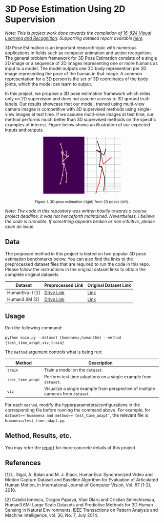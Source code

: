 # 3D Pose Estimation Using 2D Supervision

<i>Note: This is project work done towards the completion of [16-824 Visual Learning and Recognition](https://visual-learning.cs.cmu.edu/s22/index.html). Supporting detailed report available [here](https://nihaljn.github.io/3D-Pose-Estimation). </i>

3D Pose Estimation is an important research topic with numerous applications in fields such as computer animation and action recognition. The general problem framework for 3D Pose Estimation consists of a single 2D image or a sequence of 2D images representing one or more humans as input to a model. The model outputs one 3D body represention per 2D image representing the pose of the human in that image. A common representation for a 3D person is the set of 3D coordinates of the body joints, which the model can learn to output.

In this project, we propose a 3D pose estimation framework which relies only on 2D supervision and does not assume access to 3D ground truth labels. Our results showcase that our model, trained using multi-view camera images is competitive with 3D supervised methods using single-view images at test time. If we assume multi-view images at test time, our method performs much better than 3D supervised methods on the specific examples of interest. Figure below shows an illustration of our expected inputs and outputs.

<p>
<center><img src="assets/intro.gif">

<small>Figure 1. 3D pose estimation (right) from 2D poses (left). </small>
</center>
</p>

<i>Note: The code in this repository was written hastily towards a course project deadline; it was not henceforth maintained. Nevertheless, I believe the code is runnable. If something appears broken or non-intuitive, please open an issue.</i>

## Data

The proposed method in this project is tested on two popular 3D pose estimation benchmarks below. You can also find the links to the preprocessed dataset files that are required to run the code in this repo. Please follow the instructions in the original dataset links to obtain the complete original datasets.

|Dataset|Preprocessed Link|Original Dataset Link|
|----|----|----|
HumanEva-I [1] | [Drive Link]() | [Link](http://humaneva.is.tue.mpg.de/datasets_human_1) |
Human3.6M [2] | [Drive Link]() | [Link](http://vision.imar.ro/human3.6m/description.php) |

## Usage

Run the following command:

`python main.py --dataset {humaneva,human36m} --method {test_time_adapt,viz,train}`

The `method` argument controls what is being run:

|Method|Description|
|----|----|
|`train`|Train a model on the `dataset`.|
|`test_time_adapt`|Perform test time adaptions on a single example from `dataset`.|
|`viz`|Visualize a single example from perspective of multiple cameras from `dataset`.|

For each `method`, modify the hyperparameters/configurations in the corresponding file before running the command above. For example, for `dataset=='humaneva and method=='test_time_adapt'`, the relevant file is `humaneva/test_time_adapt.py`.

## Method, Results, etc.

You may refer the [report](https://nihaljn.github.io/3D-Pose-Estimation) for more concrete details of this project.

## References

[1] L. Sigal, A. Balan and M. J. Black. HumanEva: Synchronized Video and Motion Capture Dataset and Baseline Algorithm for Evaluation of Articulated Human Motion, In International Journal of Computer Vision, Vol. 87 (1-2), 2010.

[2] Catalin Ionescu, Dragos Papava, Vlad Olaru and Cristian Sminchisescu, Human3.6M: Large Scale Datasets and Predictive Methods for 3D Human Sensing in Natural Environments, IEEE Transactions on Pattern Analysis and Machine Intelligence, vol. 36, No. 7, July 2014.
